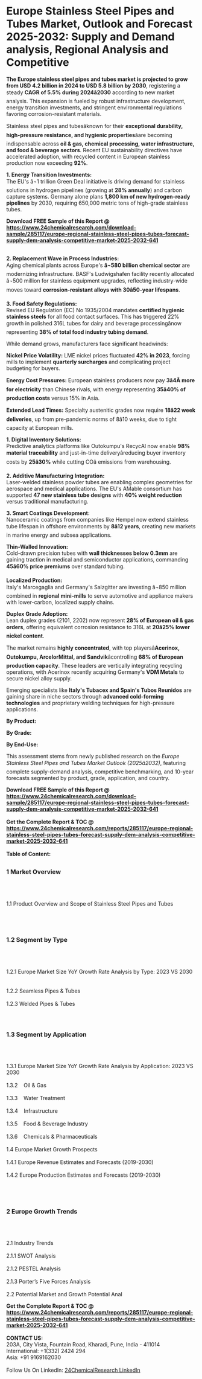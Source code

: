 <h1>Europe Stainless Steel Pipes and Tubes Market, Outlook and Forecast 2025-2032: Supply and Demand analysis, Regional Analysis and Competitive</h1><p><strong>The Europe stainless steel pipes and tubes market is projected to grow from USD 4.2 billion in 2024 to USD 5.8 billion by 2030</strong>, registering a steady <strong>CAGR of 5.5% during 2024â2030</strong> according to new market analysis. This expansion is fueled by robust infrastructure development, energy transition investments, and stringent environmental regulations favoring corrosion-resistant materials.</p><p>Stainless steel pipes and tubesâknown for their <strong>exceptional durability, high-pressure resistance, and hygienic properties</strong>âare becoming indispensable across <strong>oil &amp; gas, chemical processing, water infrastructure, and food &amp; beverage sectors</strong>. Recent EU sustainability directives have accelerated adoption, with recycled content in European stainless production now exceeding <strong>92%</strong>.</p><p><strong>1. Energy Transition Investments:</strong><br>
The EU's â¬1 trillion Green Deal initiative is driving demand for stainless solutions in hydrogen pipelines (growing at <strong>28% annually</strong>) and carbon capture systems. Germany alone plans <strong>1,800 km of new hydrogen-ready pipelines</strong> by 2030, requiring 650,000 metric tons of high-grade stainless tubes.</p><div><b>Download FREE Sample of this Report @ 
            <a href="https://www.24chemicalresearch.com/download-sample/285117/europe-regional-stainless-steel-pipes-tubes-forecast-supply-dem-analysis-competitive-market-2025-2032-641">
            https://www.24chemicalresearch.com/download-sample/285117/europe-regional-stainless-steel-pipes-tubes-forecast-supply-dem-analysis-competitive-market-2025-2032-641</a></b></div><br><p><strong>2. Replacement Wave in Process Industries:</strong><br>
Aging chemical plants across Europe's <strong>â¬580 billion chemical sector</strong> are modernizing infrastructure. BASF's Ludwigshafen facility recently allocated â¬500 million for stainless equipment upgrades, reflecting industry-wide moves toward <strong>corrosion-resistant alloys with 30â50-year lifespans</strong>.</p><p><strong>3. Food Safety Regulations:</strong><br>
Revised EU Regulation (EC) No 1935/2004 mandates <strong>certified hygienic stainless steels</strong> for all food contact surfaces. This has triggered 22% growth in polished 316L tubes for dairy and beverage processingânow representing <strong>38% of total food industry tubing demand</strong>.</p><p>While demand grows, manufacturers face significant headwinds:</p><p><strong>Nickel Price Volatility:</strong> LME nickel prices fluctuated <strong>42% in 2023</strong>, forcing mills to implement <strong>quarterly surcharges</strong> and complicating project budgeting for buyers.</p><p><strong>Energy Cost Pressures:</strong> European stainless producers now pay <strong>3â4Ã more for electricity</strong> than Chinese rivals, with energy representing <strong>35â40% of production costs</strong> versus 15% in Asia.</p><p><strong>Extended Lead Times:</strong> Specialty austenitic grades now require <strong>18â22 week deliveries</strong>, up from pre-pandemic norms of 8â10 weeks, due to tight capacity at European mills.</p><p><strong>1. Digital Inventory Solutions:</strong><br>
Predictive analytics platforms like Outokumpu's RecycAl now enable <strong>98% material traceability</strong> and just-in-time deliveryâreducing buyer inventory costs by <strong>25â30%</strong> while cutting COâ emissions from warehousing.</p><p><strong>2. Additive Manufacturing Integration:</strong><br>
Laser-welded stainless powder tubes are enabling complex geometries for aerospace and medical applications. The EU's AMable consortium has supported <strong>47 new stainless tube designs</strong> with <strong>40% weight reduction</strong> versus traditional manufacturing.</p><p><strong>3. Smart Coatings Development:</strong><br>
Nanoceramic coatings from companies like Hempel now extend stainless tube lifespan in offshore environments by <strong>8â12 years</strong>, creating new markets in marine energy and subsea applications.</p><p><strong>Thin-Walled Innovation:</strong><br>
    Cold-drawn precision tubes with <strong>wall thicknesses below 0.3mm</strong> are gaining traction in medical and semiconductor applications, commanding <strong>45â60% price premiums</strong> over standard tubing.</p><p><strong>Localized Production:</strong><br>
    Italy's Marcegaglia and Germany's Salzgitter are investing â¬850 million combined in <strong>regional mini-mills</strong> to serve automotive and appliance makers with lower-carbon, localized supply chains.</p><p><strong>Duplex Grade Adoption:</strong><br>
    Lean duplex grades (2101, 2202) now represent <strong>28% of European oil &amp; gas orders</strong>, offering equivalent corrosion resistance to 316L at <strong>20â25% lower nickel content</strong>.</p><p>The market remains <strong>highly concentrated</strong>, with top playersâ<strong>Acerinox, Outokumpu, ArcelorMittal, and Sandvik</strong>âcontrolling <strong>68% of European production capacity</strong>. These leaders are vertically integrating recycling operations, with Acerinox recently acquiring Germany's <strong>VDM Metals</strong> to secure nickel alloy supply.</p><p>Emerging specialists like <strong>Italy's Tubacex and Spain's Tubos Reunidos</strong> are gaining share in niche sectors through <strong>advanced cold-forming technologies</strong> and proprietary welding techniques for high-pressure applications.</p><p><strong>By Product:</strong></p><p><strong>By Grade:</strong></p><p><strong>By End-Use:</strong></p><p>This assessment stems from newly published research on the <em>Europe Stainless Steel Pipes and Tubes Market Outlook (2025â2032)</em>, featuring complete supply-demand analysis, competitive benchmarking, and 10-year forecasts segmented by product, grade, application, and country.</p><div><b>Download FREE Sample of this Report @ 
            <a href="https://www.24chemicalresearch.com/download-sample/285117/europe-regional-stainless-steel-pipes-tubes-forecast-supply-dem-analysis-competitive-market-2025-2032-641">
            https://www.24chemicalresearch.com/download-sample/285117/europe-regional-stainless-steel-pipes-tubes-forecast-supply-dem-analysis-competitive-market-2025-2032-641</a></b></div><br><div><b>Get the Complete Report & TOC @ 
            <a href="https://www.24chemicalresearch.com/reports/285117/europe-regional-stainless-steel-pipes-tubes-forecast-supply-dem-analysis-competitive-market-2025-2032-641">
            https://www.24chemicalresearch.com/reports/285117/europe-regional-stainless-steel-pipes-tubes-forecast-supply-dem-analysis-competitive-market-2025-2032-641</a></b></div><br>
            <b>Table of Content:</b><p><h2><span style="font-size:16px"><strong>1 Market Overview&nbsp;&nbsp; &nbsp;</strong></span></h2><br />
<br />
<p>1.1 Product Overview and Scope of Stainless Steel Pipes and Tubes&nbsp;</p><br />
<br />
<h2><strong><span style="font-size:16px">1.2 Segment by Type&nbsp;&nbsp; &nbsp;</span></strong></h2><br />
<br />
<p>1.2.1 Europe Market Size YoY Growth Rate Analysis by Type: 2023 VS 2030&nbsp;&nbsp; &nbsp;<br /><br />
1.2.2 Seamless Pipes & Tubes&nbsp;&nbsp; &nbsp;<br /><br />
1.2.3 Welded Pipes & Tubes<br /><br />
<br />
<h2><span style="font-size:16px"><strong>1.3 Segment by Application&nbsp;&nbsp;</strong></span></h2><br />
<br />
<p>1.3.1 Europe Market Size YoY Growth Rate Analysis by Application: 2023 VS 2030&nbsp;&nbsp; &nbsp;<br /><br />
1.3.2&nbsp;&nbsp; &nbsp;Oil & Gas<br /><br />
1.3.3&nbsp;&nbsp; &nbsp;Water Treatment<br /><br />
1.3.4&nbsp;&nbsp; &nbsp;Infrastructure<br /><br />
1.3.5&nbsp;&nbsp; &nbsp;Food & Beverage Industry<br /><br />
1.3.6&nbsp;&nbsp; &nbsp;Chemicals & Pharmaceuticals<br /><br />
1.4 Europe Market Growth Prospects&nbsp;&nbsp; &nbsp;<br /><br />
1.4.1 Europe Revenue Estimates and Forecasts (2019-2030)&nbsp;&nbsp; &nbsp;<br /><br />
1.4.2 Europe Production Estimates and Forecasts (2019-2030)&nbsp;&nbsp;</p><br />
<br />
<h2><span style="font-size:16px"><strong>2 Europe Growth Trends&nbsp;&nbsp; &nbsp;</strong></span></h2><br />
<br />
<p>2.1 Industry Trends&nbsp;&nbsp; &nbsp;<br /><br />
2.1.1 SWOT Analysis&nbsp;&nbsp; &nbsp;<br /><br />
2.1.2 PESTEL Analysis&nbsp;&nbsp; &nbsp;<br /><br />
2.1.3 Porter&rsquo;s Five Forces Analysis&nbsp;&nbsp; &nbsp;<br /><br />
2.2 Potential Market and Growth Potential Anal</p><div><b>Get the Complete Report & TOC @ 
            <a href="https://www.24chemicalresearch.com/reports/285117/europe-regional-stainless-steel-pipes-tubes-forecast-supply-dem-analysis-competitive-market-2025-2032-641">
            https://www.24chemicalresearch.com/reports/285117/europe-regional-stainless-steel-pipes-tubes-forecast-supply-dem-analysis-competitive-market-2025-2032-641</a></b></div><br><b>CONTACT US:</b><br>
            203A, City Vista, Fountain Road, Kharadi, Pune, India - 411014<br>
            International: +1(332) 2424 294<br>
            Asia: +91 9169162030 <br><br>
            Follow Us On LinkedIn: <a href="https://www.linkedin.com/company/24chemicalresearch/">24ChemicalResearch LinkedIn</a>